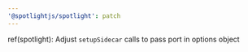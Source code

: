 ```yaml
---
'@spotlightjs/spotlight': patch
---
```


ref(spotlight): Adjust `setupSidecar` calls to pass port in options object
